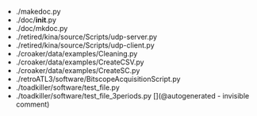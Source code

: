 * ./makedoc.py
* ./doc/__init__.py
* ./doc/mkdoc.py
* ./retired/kina/source/Scripts/udp-server.py
* ./retired/kina/source/Scripts/udp-client.py
* ./croaker/data/examples/Cleaning.py
* ./croaker/data/examples/CreateCSV.py
* ./croaker/data/examples/CreateSC.py
* ./retroATL3/software/BitscopeAcquisitionScript.py
* ./toadkiller/software/test_file.py
* ./toadkiller/software/test_file_3periods.py
[](@autogenerated - invisible comment)
